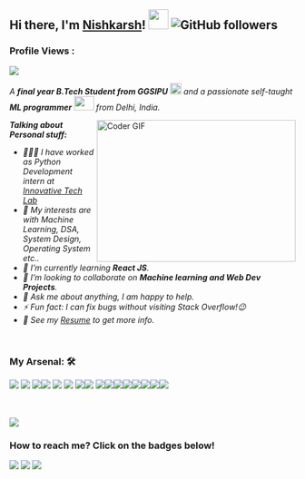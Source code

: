 
## Hi there, I'm [Nishkarsh](https://github.com/A-lone-Contributer)! <img src="https://raw.githubusercontent.com/TheDudeThatCode/TheDudeThatCode/master/Assets/Hi.gif" width=35 height=35> ![GitHub followers](https://img.shields.io/github/followers/A-lone-Contributer?style=social)

 ### Profile Views :<br>
<img src="https://profile-counter.glitch.me/A-lone-Contributer/count.svg" />

<p>
  <em>
    A <b>final year B.Tech Student from GGSIPU</b> <img src="https://raw.githubusercontent.com/TheDudeThatCode/TheDudeThatCode/master/Assets/Medal.gif" width=20 height=20> and a passionate self-taught <b>ML programmer</b> <img src="https://raw.githubusercontent.com/TheDudeThatCode/TheDudeThatCode/master/Assets/Developer.gif" width=35 height=25> from Delhi, India.
  </em>
 </p>

<img align="right" alt="Coder GIF" height=250 width=350 src="https://media1.tenor.com/images/cd37fa49c983ac905df0016fd5b6a2ee/tenor.gif" />

<em>
  
**Talking about Personal stuff:**

- 👨🏽‍💻 I have worked as Python Development intern at [Innovative Tech Lab](https://innovativetechlab.com/)
- 🤔 My interests are with Machine Learning, DSA, System Design, Operating System etc..
- 🌱 I’m currently learning <strong>React JS</strong>.
- 👯 I’m looking to collaborate on <strong>Machine learning and Web Dev Projects</strong>.
- 💬 Ask me about anything, I am happy to help.
- ⚡ Fun fact: I can fix bugs without visiting Stack Overflow!😉
- 📝 See my [Resume](https://drive.google.com/file/d/1XlGRKt4oNVUWxwt6wY1-UdBbJ4btUqC4/view?usp=sharing) to get more info.
<br/> 
</em>


### My Arsenal: 🛠
<img src="https://img.shields.io/badge/python%20-%2314354C.svg?&style=for-the-badge&logo=python&logoColor=white">   <img src = "https://img.shields.io/badge/-grey?style=for-the-badge&logo=c"> <img src = "https://img.shields.io/badge/java-brown?style=for-the-badge&logo=java"><img src="https://img.shields.io/badge/javascript%20-%23323330.svg?&style=for-the-badge&logo=javascript&logoColor=%23F7DF1E">   <img src="https://img.shields.io/badge/html5%20-%23E34F26.svg?&style=for-the-badge&logo=html5&logoColor=white">  <img src="https://img.shields.io/badge/css3%20-%231572B6.svg?&style=for-the-badge&logo=css3&logoColor=white">   <img src = "https://img.shields.io/badge/Flask-darkgreen?style=for-the-badge&logo=flask"><img src="https://img.shields.io/badge/react%20-%2320232a.svg?&style=for-the-badge&logo=react&logoColor=%2361DAFB">  <img src = "https://img.shields.io/badge/Jupyter-grey?style=for-the-badge&logo=Jupyter"><img src = "https://img.shields.io/badge/Keras-red?style=for-the-badge&logo=Keras"><img src = "https://img.shields.io/badge/Tensorflow-white?style=for-the-badge&logo=tensorflow"><img src = "https://img.shields.io/badge/numpy-orange?style=for-the-badge&logo=numpy"><img src = "https://img.shields.io/badge/Pandas-black?style=for-the-badge&logo=pandas"><img src = "https://img.shields.io/badge/seaborn-grey?style=for-the-badge&logo=scikit-learn"><img src = "https://img.shields.io/badge/MySQL-white?style=for-the-badge&logo=mysql"><img src="https://img.shields.io/badge/git%20-%23F05033.svg?&style=for-the-badge&logo=git&logoColor=white"/>   
<br>
<br>


<img src="https://github-readme-stats.vercel.app/api?username=A-lone-Contributer&&show_icons=true&title_color=ffffff&icon_color=bb2acf&text_color=daf7dc&bg_color=151515">


### How to reach me? Click on the badges below!

<img src="https://img.shields.io/badge/nishkarsh78@gmail.com-%23D14836.svg?&style=for-the-badge&logo=gmail&logoColor=white" href="nishkarsh78@gmail.com"> <a href="https://www.linkedin.com/in/nishkarsh-tripathi-098840193/"><img src="https://img.shields.io/badge/Nishkarsh Tripathi-%230077B5.svg?&style=for-the-badge&logo=linkedin&logoColor=white" ></a>   <a  href="https://www.kaggle.com/nishkarshtripathi"><img src="https://img.shields.io/badge/@nishkarshtripathi-%2312100E.svg?&style=for-the-badge&logo=kaggle&logoColor=blue"></a>
